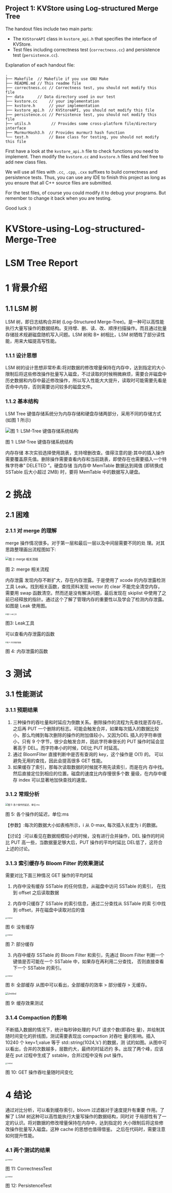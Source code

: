 ## Project 1: KVStore using Log-structured Merge Tree


The handout files include two main parts:

- The `KVStoreAPI` class in `kvstore_api.h` that specifies the interface of KVStore.
- Test files including correctness test (`correctness.cc`) and persistence test (`persistence.cc`).

Explanation of each handout file:

```text
.
├── Makefile  // Makefile if you use GNU Make
├── README.md // This readme file
├── correctness.cc // Correctness test, you should not modify this file
├── data      // Data directory used in our test
├── kvstore.cc     // your implementation
├── kvstore.h      // your implementation
├── kvstore_api.h  // KVStoreAPI, you should not modify this file
├── persistence.cc // Persistence test, you should not modify this file
├── utils.h         // Provides some cross-platform file/directory interface
├── MurmurHash3.h  // Provides murmur3 hash function
└── test.h         // Base class for testing, you should not modify this file
```


First have a look at the `kvstore_api.h` file to check functions you need to implement. Then modify the `kvstore.cc` and `kvstore.h` files and feel free to add new class files.

We will use all files with `.cc`, `.cpp`, `.cxx` suffixes to build correctness and persistence tests. Thus, you can use any IDE to finish this project as long as you ensure that all C++ source files are submitted.

For the test files, of course you could modify it to debug your programs. But remember to change it back when you are testing.

Good luck :)

# KVStore-using-Log-structured-Merge-Tree

# LSM Tree Report

# 1 背景介绍

## 1.1 LSM 树

LSM 树，即日志结构合并树 (Log-Structured Merge-Tree)。是一种可以高性能执行大量写操作的数据结构。支持增、删、读、改、顺序扫描操作。而且通过批量存储技术规避磁盘随机写入问题。LSM 树和 B+ 树相比，LSM 树牺牲了部分读性能，用来大幅提高写性能。

### 1.1.1 设计思想

LSM 树的设计思想非常朴素:将对数据的修改增量保持在内存中，达到指定的大小限制后将这些修改操作批量写入磁盘，不过读取的时候稍微麻烦，需要合并磁盘中历史数据和内存中最近修改操作，所以写入性能大大提升，读取时可能需要先看是否命中内存，否则需要访问较多的磁盘文件。

### 1.1.2 基本结构

LSM Tree 键值存储系统分为内存存储和硬盘存储两部分，采用不同的存储方式 (如图 1 所示)

![图 1: LSM-Tree 键值存储系统结构](README.assets/Untitled.png)

图 1: LSM-Tree 键值存储系统结构

内存存储 本次实验选择使用跳表，支持增删改查。值得注意的是:其中的插入操作需要覆盖原先值。删除操作需要查看内存和当前跳表，即使存在也需要插入一个特殊字符串” DELETED ”。硬盘存储 当内存中 MemTable 数据达到阈值 (即转换成 SSTable 后大小超过 2MB) 时，要将 MemTable 中的数据写入硬盘。

# 2 挑战

## 2.1 困难

### 2.1.1 对 merge 的理解

merge 操作情况很多。对于第一层和最后一层以及中间层需要不同的处
理。对其思路整理画出流程图如下:

<img src="README.assets/Untitled 1.png" alt="图 2: merge 相关流程" style="zoom:67%;" />

图 2: merge 相关流程

内存泄露 发现内存不断扩大，存在内存泄露。于是使用了 xcode 的内存泄露检测工具 Leak。找到相关函数，查找资料发现 vector 的 clear 不能完全清空内存，需要用 swap 函数清空。然而还是没有解决问题，最后发现在 skiplist 中使用了之前已经释放的指针。通过这个了解了管理内存的重要性以及学会了检测内存泄露。如图是 Leak 使用图。

<img src="README.assets/Untitled 2.png" alt="图3: Leak工具" style="zoom:33%;" />

图3: Leak工具

可以查看内存泄露的函数

<img src="README.assets/Untitled 3.png" alt="图 4: 内存泄露的函数" style="zoom:33%;" />

图 4: 内存泄露的函数

# 3 测试

## 3.1 性能测试

### 3.1.1 预期结果

1. 三种操作的吞吐量和时延应为倒数关系。删除操作的流程为先查找是否存在。之后再 PUT 一个删除的标志。可能会触发合并，如果每次插入的数据比较小，那么均摊到每次删除的操作的附加值较小，又因为DEL 插入的字符串很小，只有 9 个字节，很少会触发合并，因此字符串很长的 PUT 操作时延会显著高于 DEL。而字符串小的时候，DEl比 PUT 时延高。
2. 通过 BloomFliter 直接判断中是否有查询的 key，这个操作是 O(1) 的。
   可以避免无用的查找，因此会提高很多 GET 性能。
3. 如果缓存了索引，那每次读取数据的时候就不用先读索引，而是在内
   存中找。然后直接定位到相应的位置。磁盘的速度比内存慢很多个数
   量级，在内存中缓存 index 可以显著地加快查找的速度。

### 3.1.2 常规分析

<img src="README.assets/Untitled 4.png" alt="图 5: 各个操作的延迟，单位:ms" style="zoom:50%;" />

图 5: 各个操作的延迟，单位:ms

【参数】:每次的数据大小如表格所示，i 从 0-max, 每次插入长度为 i 的数据。

【讨论】:可以看见在数据规模较小的时候，没有进行合并操作，DEL 操作的时间比 PUT 高一些，当数据量足够大后，PUT 操作的平均时延比 DEL低了，这符合上述的讨论。

### 3.1.3 索引缓存与 Bloom Filter 的效果测试

需要对比下面三种情况 GET 操作的平均时延

1. 内存中没有缓存 SSTable 的任何信息，从磁盘中访问 SSTable 的索引，
   在找到 offset 之后读取数据

2. 内存中只缓存了 SSTable 的索引信息，通过二分查找从 SSTable 的索
   引中找到 offset，并在磁盘中读取对应的值

<img src="README.assets/Untitled 5.png" alt="Untitled" style="zoom:33%;" />

图 6: 没有缓存

<img src="README.assets/Untitled 6.png" alt="Untitled" style="zoom:33%;" />

图 7: 部分缓存

3. 内存中缓存 SSTable 的 Bloom Filter 和索引，先通过 Bloom Filter
   判断一个键值是否可能在一个 SSTable 中，如果存在再利用二分查找，
   否则直接查看下一个 SSTable 的索引。

<img src="README.assets/Untitled 7.png" alt="Untitled" style="zoom:33%;" />

图 8: 全部缓存
从图中可以看出，全部缓存的效率 > 部分缓存 > 无缓存。

<img src="README.assets/Untitled 8.png" alt="Untitled" style="zoom:50%;" />

图 9: 缓存效果测试

### 3.1.4 Compaction 的影响

不断插入数据的情况下，统计每秒钟处理的 PUT 请求个数(即吞吐
量)，并绘制其随时间变化的折线图，测试需要表现出 compaction 对吞吐
量的影响。插入 10240 个 key=1,value 等于 std::string(1024,’s’) 的数据，测
试的如图。从图中可以看出，合并的次数越多，层数约大，最终的时延迟约
多。出现了两个峰，应该是在 put 过程中生成了 sstable，合并过程中没有
put 操作。

<img src="README.assets/Untitled 9.png" alt="Untitled" style="zoom:33%;" />

图 10: GET 操作吞吐量随时间变化

# 4 结论

通过对比分析，可以看到缓存索引，bloom 过滤器对于速度提升有重要
作用。了解了 LSM 树这种可以高性能执行大量写操作的数据结构，同时对
于局部性有了一定的认识。将对数据的修改增量保持在内存中，达到指定的
大小限制后将这些修改操作批量写入磁盘。这种 cache 的思想也值得借鉴。
之后在代码时，需要注意如何提升性能。

### 4.1 两个测试的结果

<img src="README.assets/Untitled 10.png" alt="Untitled" style="zoom:33%;" />

图 11: CorrectnessTest

<img src="README.assets/Untitled 11.png" alt="Untitled" style="zoom:33%;" />

图 12: PersistenceTest
